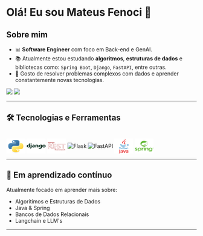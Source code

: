 # Olá! Eu sou Mateus Fenoci 👋

## Sobre mim

- 📊 **Software Engineer** com foco em Back-end e GenAI.
- 📚 Atualmente estou estudando **algoritmos**, **estruturas de dados** e bibliotecas como: `Spring Boot`, `Django`, `FastAPI`, entre outras.
- 🎯 Gosto de resolver problemas complexos com dados e aprender constantemente novas tecnologias.

<div>
  <a href = "mailto:fenocimateus@gmail.com"><img src="https://img.shields.io/badge/-Gmail-D14836?style=for-the-badge&logo=gmail&logoColor=white" target="_blank"></a>
  <a href="https://www.linkedin.com/in/mateus-r-fenoci-ba0936232/" target="_blank"><img src="https://img.shields.io/badge/-LinkedIn-0077B5?style=for-the-badge&logo=linkedin&logoColor=white" target="_blank"></a>
</div>

---

## 🛠️ Tecnologias e Ferramentas

<div style="display: inline_block"><br>
  <img align="center" alt="Python" height="40" width="50" src="https://raw.githubusercontent.com/devicons/devicon/master/icons/python/python-original.svg">
  <img align="center" alt="Django" height="40" width="50" src="https://raw.githubusercontent.com/devicons/devicon/refs/heads/master/icons/django/django-plain-wordmark.svg">
  <img align="center" alt="DjangoRest" height="40" width="50" src="https://raw.githubusercontent.com/devicons/devicon/refs/heads/master/icons/djangorest/djangorest-line-wordmark.svg">
  <img align="center" alt="Flask" height="40" width="50" src="https://github.com/devicons/devicon/refs/heads/master/icons/flask/flask-original-wordmark.svg">
  <img align="center" alt="FastAPI" height="40" width="50" src="https://github.com/devicons/devicon/refs/heads/master/icons/fastapi/fastapi-original-wordmark.svg">
  <img align="center" alt="Java" height="40" width="50" src="https://raw.githubusercontent.com/devicons/devicon/refs/heads/master/icons/java/java-original-wordmark.svg">
  <img align="center" alt="Spring" height="40" width="50" src="https://raw.githubusercontent.com/devicons/devicon/refs/heads/master/icons/spring/spring-original-wordmark.svg">
</div>

---

## 🌱 Em aprendizado contínuo

Atualmente focado em aprender mais sobre:
- Algoritimos e Estruturas de Dados
- Java & Spring
- Bancos de Dados Relacionais
- Langchain e LLM's

---

